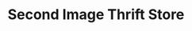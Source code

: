 ---
title: "Second Image Thrift Store"
url: /pinellas-park/second-image-thrift-store/
shop: Gebrauchtwaren
---
